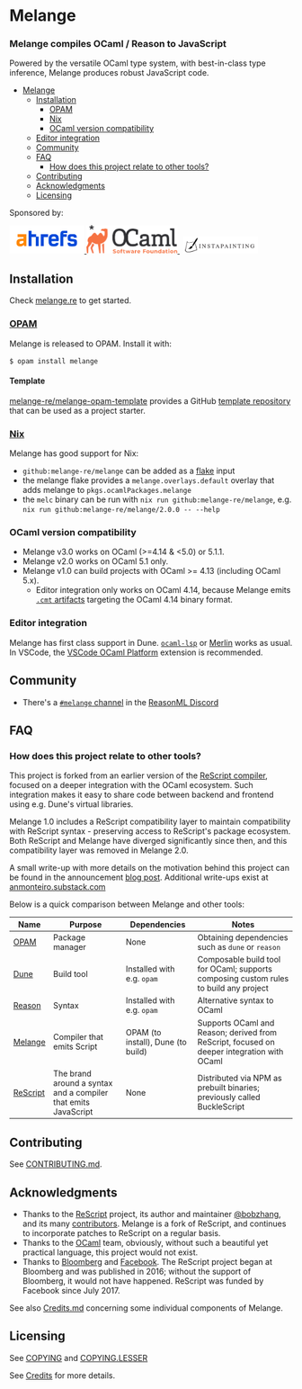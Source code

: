 # Melange

### Melange compiles OCaml / Reason to JavaScript

Powered by the versatile OCaml type system, with best-in-class type inference,
Melange produces robust JavaScript code.

+ [Melange](#melange)
  * [Installation](#installation)
    - [OPAM](#opam)
    - [Nix](#nix)
    - [OCaml version compatibility](#ocaml-version-compatibility)
  * [Editor integration](#editor-integration)
  * [Community](#community)
  * [FAQ](#faq)
    - [How does this project relate to other tools?](#how-does-this-project-relate-to-other-tools)
  * [Contributing](#contributing)
  * [Acknowledgments](#acknowledgments)
  * [Licensing](#licensing)

Sponsored by:

<div style="display: inline;">
  <a href="https://ahrefs.com">
    <img src="./docs/images/ahrefs-logo.png" height="50px">
  </a>
  <a href="https://ocaml-sf.org/">
    <img src="./docs/images/ocsf_logo.svg" height="50px">
  </a>
  <div style="display: inline; margin-left: 6px;">
    <a href="https://www.instapainting.com">
      <img src="./docs/images/instapainting-logo.png" height="30px">
    </a>
  </div>
</div>

## Installation

Check [melange.re](https://melange.re/) to get started.

### [OPAM](https://opam.ocaml.org/)

Melange is released to OPAM. Install it with:

```shell
$ opam install melange
```

#### Template

[melange-re/melange-opam-template](https://github.com/melange-re/melange-opam-template)
provides a GitHub
[template repository](https://docs.github.com/en/repositories/creating-and-managing-repositories/creating-a-repository-from-a-template)
that can be used as a project starter.

### [Nix](https://nixos.org/learn.html)

Melange has good support for Nix:

- `github:melange-re/melange` can be added as a
  [flake](https://nixos.wiki/wiki/Flakes) input
- the melange flake provides a `melange.overlays.default` overlay that adds
  melange to `pkgs.ocamlPackages.melange`
- the `melc` binary can be run with `nix run github:melange-re/melange`, e.g.
  `nix run github:melange-re/melange/2.0.0 -- --help`

### OCaml version compatibility

- Melange v3.0 works on OCaml (>=4.14 & <5.0) or 5.1.1.
- Melange v2.0 works on OCaml 5.1 only.
- Melange v1.0 can build projects with OCaml >= 4.13 (including OCaml 5.x).
  - Editor integration only works on OCaml 4.14, because Melange emits [`.cmt`
    artifacts](https://ocaml.org/p/ocaml-base-compiler/4.14.1/doc/Cmt_format/index.html)
    targeting the OCaml 4.14 binary format.

### Editor integration

Melange has first class support in Dune.
[`ocaml-lsp`](https://github.com/ocaml/ocaml-lsp) or
[Merlin](https://github.com/ocaml/merlin) works as usual. In VSCode, the
[VSCode OCaml Platform](https://github.com/ocamllabs/vscode-ocaml-platform)
extension is recommended.

## Community

- There's a [`#melange` channel](https://discord.gg/mArvFMQKnK) in the
  [ReasonML Discord](https://discord.gg/reasonml)

## FAQ

### How does this project relate to other tools?

This project is forked from an earlier version of the [ReScript
compiler](https://github.com/rescript-lang/rescript-compiler/), focused on a
deeper integration with the OCaml ecosystem. Such integration makes it easy to
share code between backend and frontend using e.g. Dune's virtual libraries.

Melange 1.0 includes a ReScript compatibility layer to maintain compatibility
with ReScript syntax - preserving access to ReScript's package ecosystem. Both
ReScript and Melange have diverged significantly since then, and this
compatibility layer was removed in Melange 2.0.

A small write-up with more details on the motivation behind this project can be
found in the announcement [blog
post](https://anmonteiro.com/2021/03/on-ocaml-and-the-js-platform/). Additional
write-ups exist at [anmonteiro.substack.com](https://anmonteiro.substack.com/)

Below is a quick comparison between Melange and other tools:


| Name                                   | Purpose                                                        | Dependencies                       | Notes                                                                               |
| -------------------------------------- | -------------------------------------------------------------- | ---------------------------------- | ----------------------------------------------------------------------------------- |
| [OPAM](https://opam.ocaml.org)         | Package manager                                                | None                               | Obtaining dependencies such as `dune` or `reason` |
| [Dune](https://dune.build/)            | Build tool                                                     | Installed with e.g. `opam`         | Composable build tool for OCaml; supports composing custom rules to build any project |
| [Reason](https://reasonml.github.io/)  | Syntax                                                         | Installed with e.g. `opam`         | Alternative syntax to OCaml |
| [Melange](https://melange.re)          | Compiler that emits Script                                     | OPAM (to install), Dune (to build) | Supports OCaml and Reason; derived from ReScript, focused on deeper integration with OCaml |
| [ReScript](https://rescript-lang.org/) | The brand around a syntax and a compiler that emits JavaScript | None                               | Distributed via NPM as prebuilt binaries; previously called BuckleScript |

## Contributing

See [CONTRIBUTING.md](CONTRIBUTING.md).

## Acknowledgments

* Thanks to the [ReScript](https://github.com/rescript-lang/rescript-compiler)
  project, its author and maintainer [@bobzhang](https://github.com/bobzhang),
  and its many
  [contributors](https://github.com/rescript-lang/rescript-compiler/graphs/contributors).
  Melange is a fork of ReScript, and continues to incorporate patches to
  ReScript on a regular basis.
* Thanks to the [OCaml](https://ocaml.org) team, obviously, without such a
  beautiful yet practical language, this project would not exist.
* Thanks to [Bloomberg](https://www.techatbloomberg.com) and
  [Facebook](https://github.com/facebook/). The ReScript project began at
  Bloomberg and was published in 2016; without the support of Bloomberg, it
  would not have happened. ReScript was funded by Facebook since July 2017.

See also [Credits.md](./Credits.md) concerning some individual components of
Melange.

## Licensing

See [COPYING](./COPYING) and [COPYING.LESSER](./COPYING.LESSER)

See [Credits](./Credits.md) for more details.
